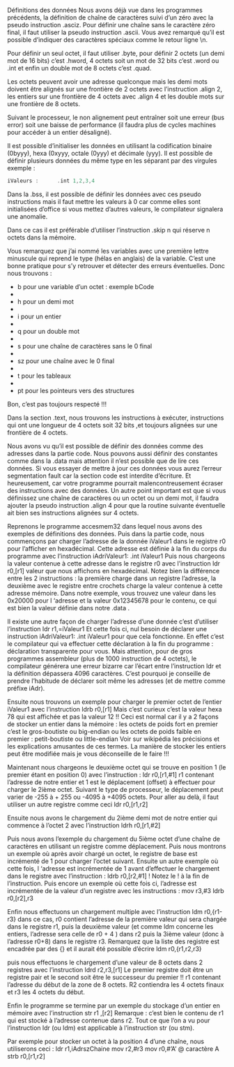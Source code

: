 Définitions des données
Nous avons déjà vue  dans les programmes précédents, la définition de chaîne de caractères suivi d’un zéro avec la pseudo instruction .asciz. Pour définir une chaîne sans le caractère zéro final, il faut utiliser la pseudo instruction .ascii. Vous avez remarqué qu’il est possible d’indiquer des caractères spéciaux comme le retour ligne \n.

Pour définir un seul octet, il faut utiliser .byte, pour définir 2 octets (un demi mot de 16 bits) c’est .hword, 4 octets soit un mot de 32 bits c’est .word ou .int et enfin un double mot de 8 octets c’est .quad.

Les octets peuvent avoir une adresse quelconque mais les demi mots doivent être alignés sur une frontière de 2 octets avec l’instruction .align 2, les entiers sur une frontière de 4 octets avec .align 4 et les double mots sur une frontière de 8 octets.

Suivant le processeur, le non alignement peut entraîner soit une erreur (bus error) soit une baisse de performance (il faudra plus de cycles machines pour accéder à un entier désaligné).

Il est possible d’initialiser les données en utilisant la codification binaire (0byyy), hexa (0xyyy, octale (0yyy) et décimale (yyy). Il est possible de définir plusieurs données du même type en les séparant par des virgules  exemple :
```asm
iValeurs :      .int 1,2,3,4
```

Dans la .bss, il est possible de définir les données avec ces pseudo instructions mais il faut mettre les valeurs à 0 car comme elles sont initialisées d’office si vous mettez d’autres valeurs, le compilateur signalera une anomalie.

Dans ce cas il est préférable d’utiliser l’instruction .skip n qui réserve n octets dans la mémoire.

Vous remarquez que j’ai nommé les variables avec une première lettre minuscule qui reprend le type (hélas en anglais) de la variable. C’est une bonne pratique pour s’y retrouver et détecter des erreurs éventuelles. Donc nous trouvons :

* b pour une variable d’un octet : exemple bCode
* 
* h pour un demi mot
* 
* i pour un entier
* 
* q pour un double mot
* 
* s pour une chaîne de caractères sans le 0 final
* 
* sz pour une chaîne avec le 0 final
* 
* t pour les tableaux
* 
* pt pour les pointeurs vers des structures

Bon, c’est pas toujours respecté !!!

Dans la section .text, nous trouvons les instructions à exécuter, instructions qui ont une longueur de 4 octets soit 32 bits ,et toujours alignées sur une frontière de 4 octets.

Nous avons vu qu’il est possible de définir des données comme des adresses dans la partie code. Nous pouvons aussi définir des constantes comme dans la .data mais attention il n’est possible que de lire ces données. Si vous essayer de mettre à jour ces données vous aurez l’erreur segmentation fault car la section code est interdite d’écriture. Et heureusement, car votre programme pourrait malencontreusement écraser des instructions avec des données.
Un autre point important est que si vous définissez une chaîne de caractères ou un octet ou un demi mot, il faudra ajouter la pseudo instruction .align 4 pour que la routine suivante éventuelle ait bien ses instructions alignées sur 4 octets.

Reprenons le programme accesmem32 dans lequel nous avons des exemples de définitions des données. Puis dans la partie code, nous commençons par charger l’adresse de la donnée iValeur1 dans le registre r0 pour l’afficher en hexadécimal. Cette adresse est définie à la fin du corps du programme avec l’instruction 
iAdriValeur1:           .int iValeur1
Puis nous chargeons la valeur contenue à cette adresse dans le registre r0 avec l’instruction 
ldr r0,[r1]
valeur que nous affichons en hexadécimal. Notez bien la différence entre les 2 instructions : la première charge dans un registre l’adresse, la deuxième avec le registre entre crochets charge la valeur contenue à cette adresse mémoire.
Dans notre exemple, vous trouvez une valeur dans les 0x20000 pour l ‘adresse  et la valeur 0x12345678 pour le contenu, ce qui est bien la valeur définie dans notre .data .

Il existe une autre façon de charger l’adresse d’une donnée c’est d’utiliser l’instruction 
ldr r1,=iValeur1
Et cette fois ci, nul besoin de déclarer une instruction 
iAdriValeur1:           .int iValeur1
pour que cela fonctionne. En effet c’est le compilateur qui va effectuer cette déclaration à la fin du programme : déclaration transparente pour vous.
Mais attention, pour de gros programmes assembleur (plus de 1000 instruction de 4 octets), le compilateur générera une erreur bizarre car l’écart entre l’instruction ldr et la définition dépassera 4096 caractères.
C’est pourquoi je conseille de prendre l’habitude de déclarer soit même les adresses (et de mettre comme préfixe iAdr).

Ensuite nous trouvons un exemple pour charger le premier octet de l’entier iValeur1 avec l’instruction 
ldrb r0,[r1]
Mais c’est curieux c’est la valeur hexa 78 qui est affichée et pas la valeur 12 !! 
Ceci est normal car il y a 2 façons de stocker un entier dans la mémoire : les octets de poids fort en premier c’est  le gros-boutiste ou big-endian 
ou les octets de poids faible en premier : petit-boutiste ou little-endian 
Voir sur wikipédia les précisions et les explications  amusantes de ces termes.
La manière de stocker les entiers peut être modifiée mais je vous déconseille de le faire !!!

Maintenant nous chargeons le deuxième octet qui se trouve en position 1 (le premier étant en position 0) avec l’instruction :
ldr r0,[r1,#1]
r1 contenant l’adresse de notre entier et 1 est le déplacement (offset) à effectuer pour charger le 2ième octet.
Suivant le type de processeur, le déplacement peut varier de -255 à + 255  ou -4095 à +4095 octets.
Pour aller au delà, il faut utiliser un autre registre comme ceci 
ldr r0,[r1,r2]

Ensuite nous avons le chargement du 2ième demi mot de notre entier qui commence à l’octet 2 avec l’instruction 
ldrh r0,[r1,#2]

Puis nous avons l’exemple du chargement du 5ième octet d’une chaîne de caractères en utilisant un registre comme déplacement.
Puis nous montrons un exemple où après avoir chargé un octet, le registre de base est incrémenté de 1 pour charger l’octet suivant.
Ensuite un autre exemple où cette fois, l ‘adresse est incrémentée de 1 avant d’effectuer le chargement dans le registre avec l’instruction :
ldrb r0,[r2,#1] !
Notez le ! à la fin de l’instruction.
Puis encore un exemple où cette fois ci, l’adresse est incrémentée de la valeur d’un registre avec les instructions :
mov r3,#3
ldrb r0,[r2],r3

Enfin nous effectuons un chargement multiple avec l’instruction 
ldm r0,{r1-r3}
dans ce cas, r0 contient l’adresse de la première valeur qui sera chargée dans le registre r1, puis la deuxième valeur (et comme ldm concerne les entiers, l’adresse sera celle de r0 + 4 ) dans r2 puis la 3ième valeur (donc à l’adresse r0+8) dans le registre r3.
Remarquez que la liste des registre est encadrée par des {} et il aurait été possible d’écrire 
ldm r0,{r1,r2,r3}

puis nous effectuons le chargement d’une valeur de 8 octets dans 2 registres avec l’instruction 
ldrd r2,r3,[r1]
Le premier registre doit être un registre pair et le second soit être le successeur du premier !!
r1 contenant l’adresse du début de la zone de 8 octets. R2 contiendra les 4 octets finaux et r3 les 4 octets du début.

Enfin le programme se termine par un exemple du stockage d’un entier en mémoire avec l’instruction str r1 ,[r2]
Remarque : c’est bien le contenu de r1 qui est stocké à l’adresse contenue dans r2.
Tout ce que l’on a vu pour l’instruction ldr (ou ldm) est applicable à l’instruction str (ou stm).

Par exemple pour stocker un octet à la position 4 d’une chaîne, nous utiliserons
ceci :
ldr r1,iAdrszChaine
mov r2,#r3
mov r0,#’A’       @ caractère A
strb r0,[r1,r2]

